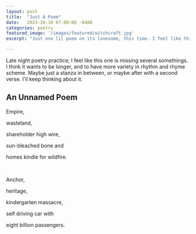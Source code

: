 ```yaml
---
layout: post
title:  "Just A Poem"
date:   2023-10-10 07:00:00 -0400
categories: poetry
featured_image: '/images/featured/witchcraft.jpg'
excerpt: "Just one lil poem on its lonesome, this time. I feel like this one wants to be longer. I hear you lil poem, I'll keep noodling on you."

---
```


Late night poetry practice; I feel like this one is missing several somethings. I think it wants to be longer, and to have more variety in rhythm and rhyme scheme. Maybe just a stanza in between, or maybe after with a second verse. I'll keep thinking about it.

## An Unnamed Poem

Empire,

wasteland,

shareholder high wire,

sun-bleached bone and

homes kindle for wildfire.

<br>

Anchor,

heritage,

kindergarten massacre,

self driving car with

eight billion passengers.

